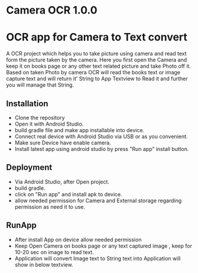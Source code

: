 # Camera OCR 1.0.0

# OCR app for Camera to  Text  convert 
A OCR project which helps you to take picture using camera and read text form the picture taken by the camera.
Here you first open the Camera and keep it on books page or any other text related picture and take Photo off it.
Based on taken Photo by camera OCR will read the books text or image capture text and will return it' String to App Textview to
Read it and further you will manage that String.

## Installation

 - Clone the repository
 - Open it with Android Studio.
 - build gradle file and make app installable into device.
 - Connect real device with Android Studio via USB or as you convenient.
 - Make sure Device have enable camera.
 - Install latest app using android studio by press "Run app" install button.
     
## Deployment
- Via Android Studio, after Open project.
- build gradle.
- click on "Run app" and install apk to device.
- allow needed permission for Camera and External storage regarding permission as need it to use.

## RunApp
- After install App on device allow needed permission
- Keep Open Camera on books page or any text captured image , keep for 10-20 sec on image to read text.
- Application will convert Image text to String text into Application will show in below textview.

